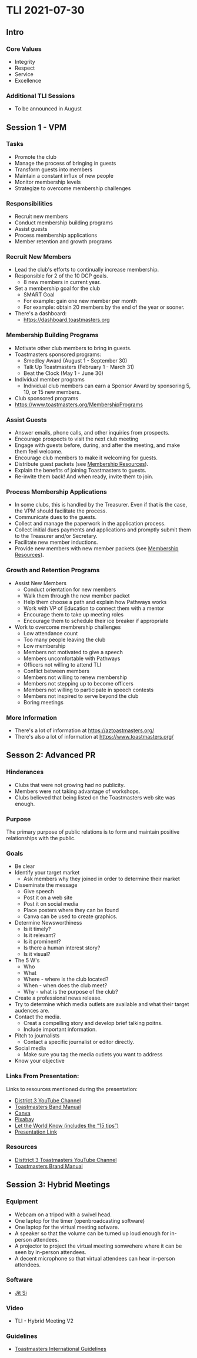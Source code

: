 # TLI 2021-07-30

## Intro

### Core Values

- Integrity
- Respect
- Service
- Excellence

### Additional TLI Sessions

- To be announced in August

## Session 1 - VPM

### Tasks

- Promote the club
- Manage the process of bringing in guests
- Transform guests into members
- Maintain a constant influx of new people
- Monitor membership levels
- Strategize to overcome membership challenges

### Responsibilities

- Recruit new members
- Conduct membership building programs
- Assist guests
- Process membership applications
- Member retention and growth programs

### Recruit New Members

- Lead the club's efforts to continually increase membership.
- Responsible for 2 of the 10 DCP goals.
  - 8 new members in current year.
- Set a membership goal for the club
  - SMART Goal
  - For example: gain one new member per month
  - For example: obtain 20 members by the end of the year or sooner.
- There's a dashboard:
  - https://dashboard.toastmasters.org

### Membership Building Programs

- Motivate other club members to bring in guests.
- Toastmasters sponsored programs:
  - Smedley Award (August 1 - September 30)
  - Talk Up Toastmasters (February 1 - March 31)
  - Beat the Clock (May 1 - June 30)
- Individual member programs
  - Individual club members can earn a Sponsor Award by sponsoring 5, 10, or 15 new members.
- Club sponsored programs
- https://www.toastmasters.org/MembershipPrograms

### Assist Guests

- Answer emails, phone calls, and other inquiries from prospects.
- Encourage prospects to visit the next club meeting
- Engage with guests before, during, and after the meeting, and make them feel welcome.
- Encourage club members to make it welcoming for guests.
- Distribute guest packets (see [Membership Resources][1]).
- Explain the benefits of joining Toastmasters to guests.
- Re-invite them back! And when ready, invite them to join.

### Process Membership Applications

- In some clubs, this is handled by the Treasurer. Even if that is the case, the VPM should facilitate the process.
- Communicate dues to the guests.
- Collect and manage the paperwork in the application process.
- Collect initial dues payments and applications and promptly submit them to the Treasurer and/or Secretary.
- Facilitate new member inductions.
- Provide new members with new member packets (see [Membership Resources][1]).

### Growth and Retention Programs

- Assist New Members
  - Conduct orientation for new members
  - Walk them through the new member packet
  - Help them choose a path and explain how Pathways works
  - Work with VP of Education to connect them with a mentor
  - Encourage them to take up meeting roles
  - Encourage them to schedule their ice breaker if appropriate
- Work to overcome membrership challenges
  - Low attendance count
  - Too many people leaving the club
  - Low membership
  - Members not motivated to give a speech
  - Members uncomfortable with Pathways
  - Officers not willing to attend TLI
  - Conflict between members
  - Members not willing to renew membership
  - Members not stepping up to become officers
  - Members not willing to participate in speech contests
  - Members not inspired to serve beyond the club
  - Boring meetings

### More Information

- There's a lot of information at https://aztoastmasters.org/
- There's also a lot of information at https://www.toastmasters.org/

## Sesson 2: Advanced PR

### Hinderances

- Clubs that were not growing had no publicity.
- Members were not taking advantage of workshops.
- Clubs believed that being listed on the Toastmasters web site was enough.

### Purpose

The primary purpose of public relations is to form and maintain positive relationships with the public.

### Goals

- Be clear
- Identify your target market
  - Ask members why they joined in order to determine their market
- Disseminate the message
  - Give speech
  - Post it on a web site
  - Post it on social media
  - Place posters where they can be found
  - Canva can be used to create graphics.
- Determine Newsworthiness
  - Is it timely?
  - Is it relevant?
  - Is it prominent?
  - Is there a human interest story?
  - Is it visual?
- The 5 W's
  - Who
  - What
  - Where - where is the club located?
  - When - when does the club meet?
  - Why - what is the purpose of the club?
- Create a professional news release.
- Try to determine which media outlets are available and what their target audences are.
- Contact the media.
  - Creat a compelling story and develop brief talking poitns.
  - Include important information.
- Pitch to journalists
  - Contact a specific journalist or editor directly.
- Social media
  - Make sure you tag the media outlets you want to address
- Know your objective

### Links From Presentation:

Links to resources mentioned during the presentation:
- [District 3 YouTube Channel][2]
- [Toastmasters Band Manual][3]
- [Canva][4]
- [Pixabay][5]
- [Let the World Know (includes the “15 tips”)][6]
- [Presentation Link][7]

### Resources

- [Disttrict 3 Toastmasters YouTube Channel][2]
- [Toastmasters Brand Manual][3]

## Session 3: Hybrid Meetings

### Equipment

- Webcam on a tripod with a swivel head.
- One laptop for the timer (openbroadcasting software)
- One laptop for the virtual meeting sofware.
- A speaker so that the volume can be turned up loud enough for in-person attendees.
- A projector to project the virtual meeting somwehere where it can be seen by in-person attendees.
- A decent microphone so that virtual attendees can hear in-person attendees.

### Software

- [Jit Si][8]

### Video

- TLI - Hybrid Meeting V2

### Guidelines

- [Toastmasters International Guidelines][9]

[1]: https://aztoastmasters.org/members-resources/
[2]: https://www.youtube.com/channel/UCRqzsUSpcwIFNciHqVGW4oQ
[3]: https://www.toastmasters.org/brandmanual
[4]: https://www.canva.com/
[5]: https://pixabay.com/
[6]: https://www.toastmasters.org/Resources/Let-the-World-Know-Publicity-and-Promotion-Handbook
[7]: https://www.youtube.com/watch?v=WFdn5tw4Q1M
[8]: https://meet.jit.si
[9]: https://www.toastmasters.org/leadership-central/governing-documents
